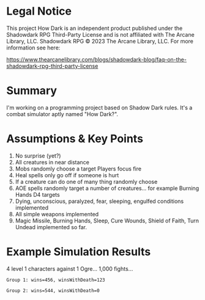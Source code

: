 # Legal Notice

This project How Dark is an independent product published under the Shadowdark RPG Third-Party License and is not affiliated with 
The Arcane Library, LLC. Shadowdark RPG © 2023 The Arcane Library, LLC. For more information see here:

https://www.thearcanelibrary.com/blogs/shadowdark-blog/faq-on-the-shadowdark-rpg-third-party-license

# Summary

I'm working on a programming project based on Shadow Dark rules. It's a combat simulator aptly named "How Dark?".

# Assumptions & Key Points

1. No surprise (yet?)
2. All creatures in near distance 
3. Mobs randomly choose a target Players focus fire 
4. Heal spells only go off if someone is hurt 
5. If a creature can do one of many thing randomly choose 
6. AOE spells randomly target a number of creatures... for example Burning Hands D4 targets 
7. Dying, unconscious, paralyzed, fear, sleeping, engulfed conditions implemented 
8. All simple weapons implemented 
9. Magic Missile, Burning Hands, Sleep, Cure Wounds, Shield of Faith, Turn Undead implemented so far.

# Example Simulation Results
4 level 1 characters against 1 Ogre... 1,000 fights...

`Group 1: wins=456, winsWithDeath=123`

`Group 2: wins=544, winsWithDeath=0`